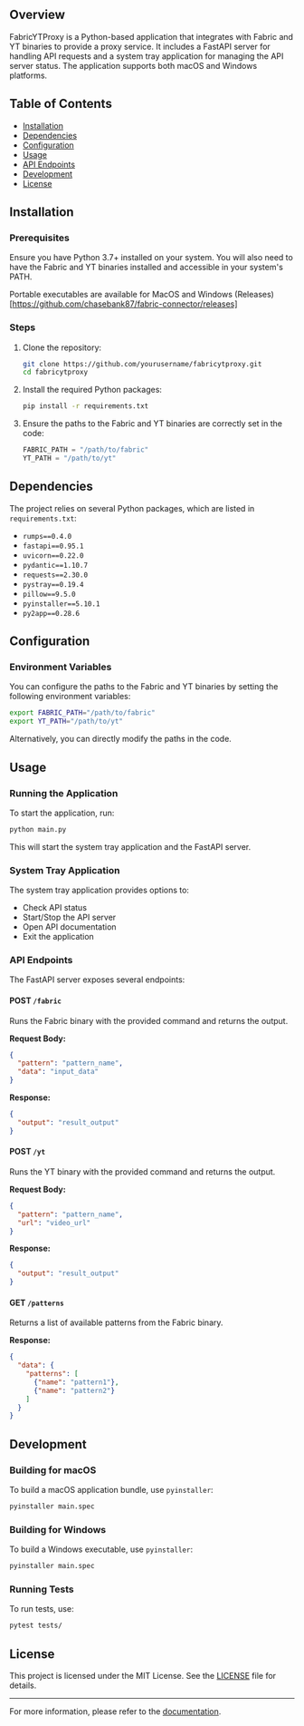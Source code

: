 
## Overview

FabricYTProxy is a Python-based application that integrates with Fabric and YT binaries to provide a proxy service. It includes a FastAPI server for handling API requests and a system tray application for managing the API server status. The application supports both macOS and Windows platforms.

## Table of Contents

- [Installation](#installation)
- [Dependencies](#dependencies)
- [Configuration](#configuration)
- [Usage](#usage)
- [API Endpoints](#api-endpoints)
- [Development](#development)
- [License](#license)

## Installation

### Prerequisites

Ensure you have Python 3.7+ installed on your system. You will also need to have the Fabric and YT binaries installed and accessible in your system's PATH.

Portable executables are available for MacOS and Windows (Releases)[https://github.com/chasebank87/fabric-connector/releases]

### Steps

1. Clone the repository:
    ```sh
    git clone https://github.com/yourusername/fabricytproxy.git
    cd fabricytproxy
    ```

2. Install the required Python packages:
    ```sh
    pip install -r requirements.txt
    ```

3. Ensure the paths to the Fabric and YT binaries are correctly set in the code:
    ```python
    FABRIC_PATH = "/path/to/fabric"
    YT_PATH = "/path/to/yt"
    ```

## Dependencies

The project relies on several Python packages, which are listed in `requirements.txt`:

- `rumps==0.4.0`
- `fastapi==0.95.1`
- `uvicorn==0.22.0`
- `pydantic==1.10.7`
- `requests==2.30.0`
- `pystray==0.19.4`
- `pillow==9.5.0`
- `pyinstaller==5.10.1`
- `py2app==0.28.6`

## Configuration

### Environment Variables

You can configure the paths to the Fabric and YT binaries by setting the following environment variables:

```sh
export FABRIC_PATH="/path/to/fabric"
export YT_PATH="/path/to/yt"
```

Alternatively, you can directly modify the paths in the code.

## Usage

### Running the Application

To start the application, run:

```sh
python main.py
```

This will start the system tray application and the FastAPI server.

### System Tray Application

The system tray application provides options to:

- Check API status
- Start/Stop the API server
- Open API documentation
- Exit the application

### API Endpoints

The FastAPI server exposes several endpoints:

#### POST `/fabric`

Runs the Fabric binary with the provided command and returns the output.

**Request Body:**
```json
{
  "pattern": "pattern_name",
  "data": "input_data"
}
```

**Response:**
```json
{
  "output": "result_output"
}
```

#### POST `/yt`

Runs the YT binary with the provided command and returns the output.

**Request Body:**
```json
{
  "pattern": "pattern_name",
  "url": "video_url"
}
```

**Response:**
```json
{
  "output": "result_output"
}
```

#### GET `/patterns`

Returns a list of available patterns from the Fabric binary.

**Response:**
```json
{
  "data": {
    "patterns": [
      {"name": "pattern1"},
      {"name": "pattern2"}
    ]
  }
}
```

## Development

### Building for macOS

To build a macOS application bundle, use `pyinstaller`:

```sh
pyinstaller main.spec
```

### Building for Windows

To build a Windows executable, use `pyinstaller`:

```sh
pyinstaller main.spec
```

### Running Tests

To run tests, use:

```sh
pytest tests/
```

## License

This project is licensed under the MIT License. See the [LICENSE](LICENSE) file for details.

---

For more information, please refer to the [documentation](http://127.0.0.1:8000/docs).